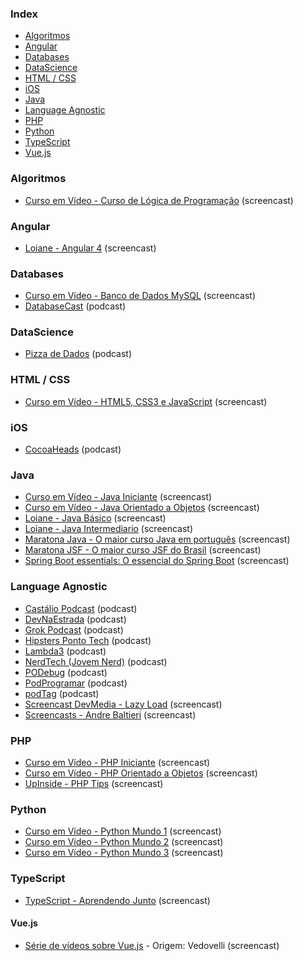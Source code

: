 ### Index

-   [Algoritmos](#algoritmos)
-   [Angular](#angular)
-   [Databases](#databases)
-   [DataScience](#datascience)
-   [HTML / CSS](#html--css)
-   [iOS](#ios)
-   [Java](#java)
-   [Language Agnostic](#language-agnostic)
-   [PHP](#php)
-   [Python](#python)
-   [TypeScript](#typescript)
-   [Vue.js](#vuejs)

### Algoritmos

-   [Curso em Vídeo - Curso de Lógica de Programação](https://www.youtube.com/playlist?list=PLHz_AreHm4dmSj0MHol_aoNYCSGFqvfXV) (screencast)

### Angular

-   [Loiane - Angular 4](https://www.youtube.com/watch?v=tPOMG0D57S0&list=PLGxZ4Rq3BOBoSRcKWEdQACbUCNWLczg2G) (screencast)

### Databases

-   [Curso em Vídeo - Banco de Dados MySQL](https://www.youtube.com/playlist?list=PLHz_AreHm4dkBs-795Dsgvau_ekxg8g1r) (screencast)
-   [DatabaseCast](http://databasecast.com.br) (podcast)

### DataScience

-   [Pizza de Dados](https://pizzadedados.com) (podcast)

### HTML / CSS

-   [Curso em Vídeo - HTML5, CSS3 e JavaScript](https://www.youtube.com/playlist?list=PLHz_AreHm4dlAnJ_jJtV29RFxnPHDuk9o) (screencast)

### iOS

-   [CocoaHeads](http://www.cocoaheads.com.br/podcasts) (podcast)

### Java

-   [Curso em Vídeo - Java Iniciante](https://www.youtube.com/playlist?list=PLHz_AreHm4dkI2ZdjTwZA4mPMxWTfNSpR) (screencast)
-   [Curso em Vídeo - Java Orientado a Objetos](https://www.youtube.com/playlist?list=PLHz_AreHm4dkqe2aR0tQK74m8SFe-aGsY) (screencast)
-   [Loiane - Java Básico](https://www.youtube.com/watch?v=LnORjqZUMIQ&list=PLGxZ4Rq3BOBq0KXHsp5J3PxyFaBIXVs3r) (screencast)
-   [Loiane - Java Intermediario](https://www.youtube.com/watch?v=EdEKx24xHGc&list=PLGxZ4Rq3BOBoqYyFWOV_YbfBW80YGAGEI) (screencast)
-   [Maratona Java - O maior curso Java em português](https://www.youtube.com/playlist?list=PL62G310vn6nHrMr1tFLNOYP_c73m6nAzL) (screencast)
-   [Maratona JSF - O maior curso JSF do Brasil](https://www.youtube.com/playlist?list=PL62G310vn6nHSNpACkELWiPlM8J8z8t5J) (screencast)
-   [Spring Boot essentials: O essencial do Spring Boot](https://www.youtube.com/playlist?list=PL62G310vn6nF3gssjqfCKLpTK2sZJ_a_1) (screencast)

### Language Agnostic

-   [Castálio Podcast](http://castalio.info) (podcast)
-   [DevNaEstrada](http://devnaestrada.com.br) (podcast)
-   [Grok Podcast](http://www.grokpodcast.com) (podcast)
-   [Hipsters Ponto Tech](http://hipsters.tech) (podcast)
-   [Lambda3](https://blog.lambda3.com.br/category/podcast) (podcast)
-   [NerdTech (Jovem Nerd)](https://jovemnerd.com.br/playlist/nerdtech) (podcast)
-   [PODebug](http://www.podebug.com) (podcast)
-   [PodProgramar](https://mundopodcast.com.br/podprogramar) (podcast)
-   [podTag](https://podtag.com.br) (podcast)
-   [Screencast DevMedia - Lazy Load](https://www.youtube.com/playlist?list=PLi75dzoFwEbo89TG5IaD4ODYPeJK9uxA5) (screencast)
-   [Screencasts - Andre Baltieri](https://www.youtube.com/playlist?list=PLTMuY7ptzFISwigIWpZQtp6b0TuEEvqLC) (screencast)

### PHP

-   [Curso em Vídeo - PHP Iniciante](https://www.youtube.com/watch?v=F7KzJ7e6EAc&list=PLHz_AreHm4dm4beCCCmW4xwpmLf6EHY9k) (screencast)
-   [Curso em Vídeo - PHP Orientado a Objetos](https://www.youtube.com/watch?v=KlIL63MeyMY&list=PLHz_AreHm4dmGuLII3tsvryMMD7VgcT7x) (screencast)
-   [UpInside - PHP Tips](https://www.youtube.com/playlist?list=PLi_gvjv-JgXqsmCAOrueT1-4JrnMW8_Gg) (screencast)

### Python

-   [Curso em Vídeo - Python Mundo 1](https://www.youtube.com/watch?v=S9uPNppGsGo&list=PLHz_AreHm4dlKP6QQCekuIPky1CiwmdI6) (screencast)
-   [Curso em Vídeo - Python Mundo 2](https://www.youtube.com/watch?v=nJkVHusJp6E&list=PLHz_AreHm4dk_nZHmxxf_J0WRAqy5Czye) (screencast)
-   [Curso em Vídeo - Python Mundo 3](https://www.youtube.com/watch?v=0LB3FSfjvao&list=PLHz_AreHm4dksnH2jVTIVNviIMBVYyFnH) (screencast)

### TypeScript

-   [TypeScript - Aprendendo Junto](https://www.youtube.com/playlist?list=PL62G310vn6nGg5OzjxE8FbYDzCs_UqrUs) (screencast)

#### Vue.js

-   [Série de vídeos sobre Vue.js](https://vimeo.com/channels/1115590/videos/) - Origem: Vedovelli (screencast)
